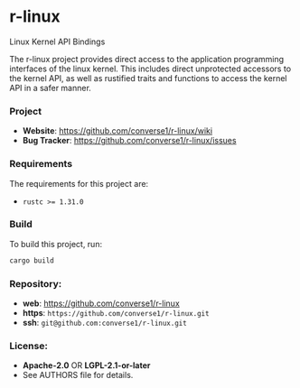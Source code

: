 r-linux
=======

Linux Kernel API Bindings

The r-linux project provides direct access to the application programming
interfaces of the linux kernel. This includes direct unprotected accessors to
the kernel API, as well as rustified traits and functions to access the kernel
API in a safer manner.

### Project

 * **Website**: <https://github.com/converse1/r-linux/wiki>
 * **Bug Tracker**: <https://github.com/converse1/r-linux/issues>

### Requirements

The requirements for this project are:

 * `rustc >= 1.31.0`

### Build

To build this project, run:

```sh
cargo build
```

### Repository:

 - **web**:   <https://github.com/converse1/r-linux>
 - **https**: `https://github.com/converse1/r-linux.git`
 - **ssh**:   `git@github.com:converse1/r-linux.git`

### License:

 - **Apache-2.0** OR **LGPL-2.1-or-later**
 - See AUTHORS file for details.
